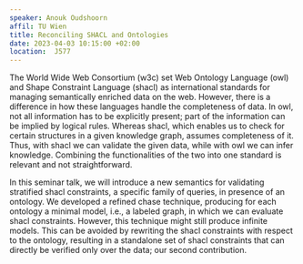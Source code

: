 ```yaml
---
speaker: Anouk Oudshoorn
affil: TU Wien
title: Reconciling SHACL and Ontologies
date: 2023-04-03 10:15:00 +02:00
location:  J577
---
```

The World Wide Web Consortium (<sc>w3c</sc>) set Web Ontology Language (<sc>owl</sc>) and Shape Constraint Language (<sc>shacl</sc>) as international standards for managing semantically enriched data on the web.
However, there is a difference in how these languages handle the completeness of data.
In <sc>owl</sc>, not all information has to be explicitly present; part of the information can be implied by logical rules.
Whereas <sc>shacl</sc>, which enables us to check for certain structures in a given knowledge graph, assumes completeness of it.
Thus, with <sc>shacl</sc> we can validate the given data, while with <sc>owl</sc> we can infer knowledge.
Combining the functionalities of the two into one standard is relevant and not straightforward.
<!--more-->

In this seminar talk, we will introduce a new semantics for validating stratified <sc>shacl</sc> constraints, a specific family of queries, in presence of an ontology.
We developed a refined chase technique, producing for each ontology a minimal model, i.e., a labeled graph, in which we can evaluate <sc>shacl</sc> constraints.
However, this technique might still produce infinite models.
This can be avoided by rewriting the <sc>shacl</sc> constraints with respect to the ontology, resulting in a standalone set of <sc>shacl</sc> constraints that can directly be verified only over the data; our second contribution.
